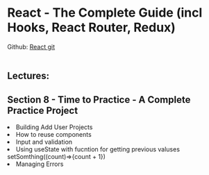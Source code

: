 <h1>React - The Complete Guide (incl Hooks, React Router, Redux)</h1>
<span>
Github:
<a href="https://github.com/academind/react-complete-guide-code/">React git</a>
</span>
<br>
<br>
<h2>Lectures: </h2>
<h2>Section 8 - Time to Practice - A Complete Practice Project</h2>
<ui>
  <li>Building Add User Projects</li>
  <li>How to reuse components</li>
  <li>Input and validation</li>
  <li>Using useState with fucntion for getting previous valuses setSomthing((count)=>{count + 1})</li>
  <li>Managing Errors</li>
</ui>
